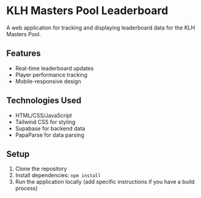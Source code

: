 # KLH Masters Pool Leaderboard

A web application for tracking and displaying leaderboard data for the KLH Masters Pool.

## Features

- Real-time leaderboard updates
- Player performance tracking
- Mobile-responsive design

## Technologies Used

- HTML/CSS/JavaScript
- Tailwind CSS for styling
- Supabase for backend data
- PapaParse for data parsing

## Setup

1. Clone the repository
2. Install dependencies: `npm install`
3. Run the application locally (add specific instructions if you have a build process) 